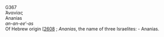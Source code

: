 <body>
  <p>G367<br>  Ἀνανίας  <br> Ananias  <br><i>an-an-ee‘-as </i><br>Of Hebrew origin [<a href="h2608.htm">2608</a> ; <i>Ananias</i>, the name of three Israelites: - Ananias.<br></p>
 </body>